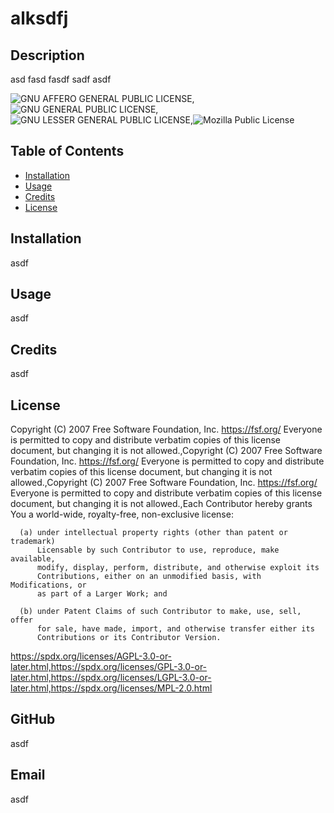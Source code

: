 # alksdfj

## Description
asd fasd fasdf sadf asdf

![GNU AFFERO GENERAL PUBLIC LICENSE](https://img.shields.io/badge/license-GNU%20AGPLv3-green),![GNU GENERAL PUBLIC LICENSE](https://img.shields.io/badge/license-GNU%20GPLv3-green),![GNU LESSER GENERAL PUBLIC LICENSE](https://img.shields.io/badge/license-GNU%20LGPLv3-green),![Mozilla Public License](https://img.shields.io/badge/license-MPL--2.0-green)

## Table of Contents

- [Installation](#installation)
- [Usage](#usage)
- [Credits](#credits)
- [License](#license)

## Installation
asdf

## Usage
asdf

## Credits
asdf

## License
Copyright (C) 2007 Free Software Foundation, Inc. <https://fsf.org/>
      Everyone is permitted to copy and distribute verbatim copies
      of this license document, but changing it is not allowed.,Copyright (C) 2007 Free Software Foundation, Inc. <https://fsf.org/>
      Everyone is permitted to copy and distribute verbatim copies
      of this license document, but changing it is not allowed.,Copyright (C) 2007 Free Software Foundation, Inc. <https://fsf.org/>
      Everyone is permitted to copy and distribute verbatim copies
      of this license document, but changing it is not allowed.,Each Contributor hereby grants You a world-wide, royalty-free,
      non-exclusive license:
      
      (a) under intellectual property rights (other than patent or trademark)
          Licensable by such Contributor to use, reproduce, make available,
          modify, display, perform, distribute, and otherwise exploit its
          Contributions, either on an unmodified basis, with Modifications, or
          as part of a Larger Work; and
      
      (b) under Patent Claims of such Contributor to make, use, sell, offer
          for sale, have made, import, and otherwise transfer either its
          Contributions or its Contributor Version.
https://spdx.org/licenses/AGPL-3.0-or-later.html,https://spdx.org/licenses/GPL-3.0-or-later.html,https://spdx.org/licenses/LGPL-3.0-or-later.html,https://spdx.org/licenses/MPL-2.0.html

## GitHub
asdf

## Email
asdf
